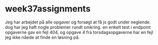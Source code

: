 # week37assignments
Jeg har arbejdet på alle opgaver og forsøgt at få js godt under neglende.
        dog har jeg haft nogle problemer rundt omkring. en enkelt test i endpoint opgaverne gav en fejl 404,
        og opgave 4 fra torsdagsopgaverne har en fejl jeg ikke nåede at finde en løsning på.

